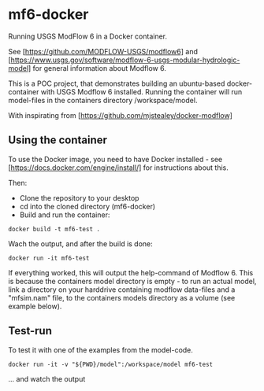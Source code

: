# mf6-docker
Running USGS ModFlow 6 in a Docker container.

See [https://github.com/MODFLOW-USGS/modflow6] and [https://www.usgs.gov/software/modflow-6-usgs-modular-hydrologic-model] for general information about Modflow 6.

This is a POC project, that demonstrates building an ubuntu-based docker-container with USGS Modflow 6 installed. Running the container will run model-files in the containers directory /workspace/model. 

With inspirating from [https://github.com/mjstealey/docker-modflow]

## Using the container
To use the Docker image, you need to have Docker installed - see [https://docs.docker.com/engine/install/] for instructions about this.

Then:
- Clone the repository to your desktop
- cd into the cloned directory (mf6-docker)
- Build and run the container:
```shell
docker build -t mf6-test .
```

Wach the output, and after the build is done:
```shell
docker run -it mf6-test
```

If everything worked, this will output the help-command of Modflow 6. This is because the containers model directory is empty - to run an actual model, link a directory on your harddrive containing modflow data-files and a "mfsim.nam" file, to the containers models directory as a volume (see example below).

## Test-run
To test it with one of the examples from the model-code.
```shell
docker run -it -v "${PWD}/model":/workspace/model mf6-test
```
... and watch the output
